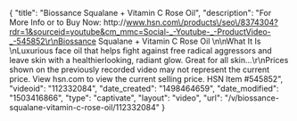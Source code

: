 {
    "title": "Biossance Squalane + Vitamin C Rose Oil",
    "description": "For More Info or to Buy Now: http:\/\/www.hsn.com\/products\/seo\/8374304?rdr=1&sourceid=youtube&cm_mmc=Social-_-Youtube-_-ProductVideo-_-545852\r\nBiossance Squalane + Vitamin C Rose Oil  \n\nWhat It Is \nLuxurious face oil that helps fight against free radical aggressors and leave skin with a healthierlooking, radiant glow. Great for all skin...\r\nPrices shown on the previously recorded video may not represent the current price.  View hsn.com to view the current selling price. HSN Item #545852",
    "videoid": "112332084",
    "date_created": "1498464659",
    "date_modified": "1503416866",
    "type": "captivate",
    "layout": "video",
    "url": "\/v\/biossance-squalane-vitamin-c-rose-oil\/112332084"
}